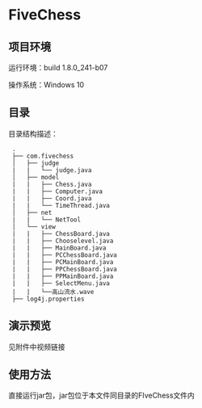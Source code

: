 # FiveChess

## 项目环境

运行环境：build 1.8.0_241-b07

操作系统：Windows 10

## 目录

目录结构描述：

 ```shell
  .
  ├── com.fivechess
  │   ├── judge
  |   |   └── judge.java
  │   ├── model
  |   |   ├── Chess.java
  |   |   ├── Computer.java
  |   |   ├── Coord.java
  |   |   └── TimeThread.java
  │   ├── net
  |   |   └── NetTool
  │   └── view
  |   |   ├── ChessBoard.java
  |   |   ├── Chooselevel.java
  |   |   ├── MainBoard.java
  |   |   ├── PCChessBoard.java
  |   |   ├── PCMainBoard.java
  |   |   ├── PPChessBoard.java
  |   |   ├── PPMainBoard.java
  |   |   ├── SelectMenu.java
  |   |   └──高山流水.wave
  ├── log4j.properties
  ```

## 演示预览

见附件中视频链接

## 使用方法

直接运行jar包，jar包位于本文件同目录的FIveChess文件内
